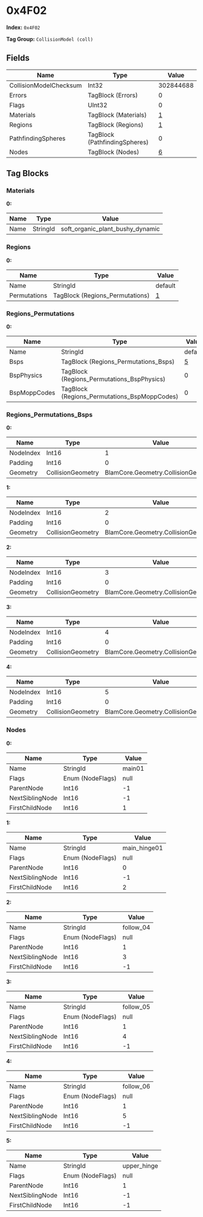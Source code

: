 # 0x4F02

**Index:** ```0x4F02```

**Tag Group:** ```CollisionModel (coll)```

## Fields

Name	| Type	| Value
---	|---	|---	|
CollisionModelChecksum	|Int32	|302844688
Errors	|TagBlock (Errors)	|0
Flags	|UInt32	|0
Materials	|TagBlock (Materials)	|[1](#materials)
Regions	|TagBlock (Regions)	|[1](#regions)
PathfindingSpheres	|TagBlock (PathfindingSpheres)	|0
Nodes	|TagBlock (Nodes)	|[6](#nodes)


## Tag Blocks

### Materials

**0:**

Name	| Type	| Value
---	|---	|---	|
Name	|StringId	|soft_organic_plant_bushy_dynamic


### Regions

**0:**

Name	| Type	| Value
---	|---	|---	|
Name	|StringId	|default
Permutations	|TagBlock (Regions_Permutations)	|[1](#regions_permutations)


### Regions_Permutations

**0:**

Name	| Type	| Value
---	|---	|---	|
Name	|StringId	|default
Bsps	|TagBlock (Regions_Permutations_Bsps)	|[5](#regions_permutations_bsps)
BspPhysics	|TagBlock (Regions_Permutations_BspPhysics)	|0
BspMoppCodes	|TagBlock (Regions_Permutations_BspMoppCodes)	|0


### Regions_Permutations_Bsps

**0:**

Name	| Type	| Value
---	|---	|---	|
NodeIndex	|Int16	|1
Padding	|Int16	|0
Geometry	|CollisionGeometry	|BlamCore.Geometry.CollisionGeometry


**1:**

Name	| Type	| Value
---	|---	|---	|
NodeIndex	|Int16	|2
Padding	|Int16	|0
Geometry	|CollisionGeometry	|BlamCore.Geometry.CollisionGeometry


**2:**

Name	| Type	| Value
---	|---	|---	|
NodeIndex	|Int16	|3
Padding	|Int16	|0
Geometry	|CollisionGeometry	|BlamCore.Geometry.CollisionGeometry


**3:**

Name	| Type	| Value
---	|---	|---	|
NodeIndex	|Int16	|4
Padding	|Int16	|0
Geometry	|CollisionGeometry	|BlamCore.Geometry.CollisionGeometry


**4:**

Name	| Type	| Value
---	|---	|---	|
NodeIndex	|Int16	|5
Padding	|Int16	|0
Geometry	|CollisionGeometry	|BlamCore.Geometry.CollisionGeometry


### Nodes

**0:**

Name	| Type	| Value
---	|---	|---	|
Name	|StringId	|main01
Flags	|Enum (NodeFlags)	|null
ParentNode	|Int16	|-1
NextSiblingNode	|Int16	|-1
FirstChildNode	|Int16	|1


**1:**

Name	| Type	| Value
---	|---	|---	|
Name	|StringId	|main_hinge01
Flags	|Enum (NodeFlags)	|null
ParentNode	|Int16	|0
NextSiblingNode	|Int16	|-1
FirstChildNode	|Int16	|2


**2:**

Name	| Type	| Value
---	|---	|---	|
Name	|StringId	|follow_04
Flags	|Enum (NodeFlags)	|null
ParentNode	|Int16	|1
NextSiblingNode	|Int16	|3
FirstChildNode	|Int16	|-1


**3:**

Name	| Type	| Value
---	|---	|---	|
Name	|StringId	|follow_05
Flags	|Enum (NodeFlags)	|null
ParentNode	|Int16	|1
NextSiblingNode	|Int16	|4
FirstChildNode	|Int16	|-1


**4:**

Name	| Type	| Value
---	|---	|---	|
Name	|StringId	|follow_06
Flags	|Enum (NodeFlags)	|null
ParentNode	|Int16	|1
NextSiblingNode	|Int16	|5
FirstChildNode	|Int16	|-1


**5:**

Name	| Type	| Value
---	|---	|---	|
Name	|StringId	|upper_hinge
Flags	|Enum (NodeFlags)	|null
ParentNode	|Int16	|1
NextSiblingNode	|Int16	|-1
FirstChildNode	|Int16	|-1


